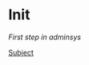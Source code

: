 # Init

_First step in adminsys_

[Subject](https://github.com/remyft/init/blob/master/init.en.pdf)
